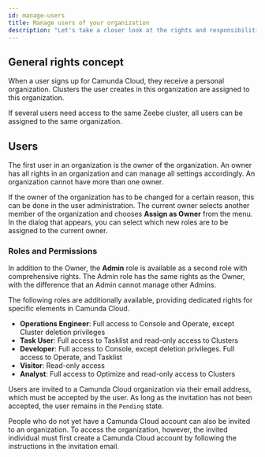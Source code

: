 ```yaml
---
id: manage-users
title: Manage users of your organization
description: "Let's take a closer look at the rights and responsibilities of users in your organization."
---
```


## General rights concept

When a user signs up for Camunda Cloud, they receive a personal organization. Clusters the user creates in this organization are assigned to this organization.

If several users need access to the same Zeebe cluster, all users can be assigned to the same organization.

## Users

The first user in an organization is the owner of the organization. An owner has all rights in an organization and can manage all settings accordingly. An organization cannot have more than one owner.

If the owner of the organization has to be changed for a certain reason, this can be done in the user administration. The current owner selects another member of the organization and chooses **Assign as Owner** from the menu. In the dialog that appears, you can select which new roles are to be assigned to the current owner.

### Roles and Permissions

In addition to the Owner, the **Admin** role is available as a second role with comprehensive rights. The Admin role has the same rights as the Owner, with the difference that an Admin cannot manage other Admins.

The following roles are additionally available, providing dedicated rights for specific elements in Camunda Cloud.

- **Operations Engineer**: Full access to Console and Operate, except Cluster deletion privileges
- **Task User**: Full access to Tasklist and read-only access to Clusters
- **Developer**: Full access to Console, except deletion privileges. Full access to Operate, and Tasklist
- **Visitor**: Read-only access
- **Analyst**: Full access to Optimize and read-only access to Clusters

Users are invited to a Camunda Cloud organization via their email address, which must be accepted by the user. As long as the invitation has not been accepted, the user remains in the `Pending` state.

People who do not yet have a Camunda Cloud account can also be invited to an organization. To access the organization, however, the invited individual must first create a Camunda Cloud account by following the instructions in the invitation email.
